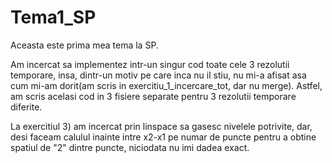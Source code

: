  
# Tema1_SP

Aceasta este prima mea tema la SP.

Am incercat sa implementez intr-un singur cod toate cele 3 rezolutii temporare, insa, dintr-un motiv pe care inca nu il stiu, 
nu mi-a afisat asa cum mi-am dorit(am scris in exercitiu_1_incercare_tot, dar nu merge). Astfel, am scris acelasi cod in 3 fisiere separate pentru 3 rezolutii temporare diferite.

La exercitiul 3) am incercat prin linspace sa gasesc nivelele potrivite, dar, desi faceam calulul inainte intre x2-x1 pe numar
de puncte pentru a obtine spatiul de "2" dintre puncte, niciodata nu imi dadea exact.


